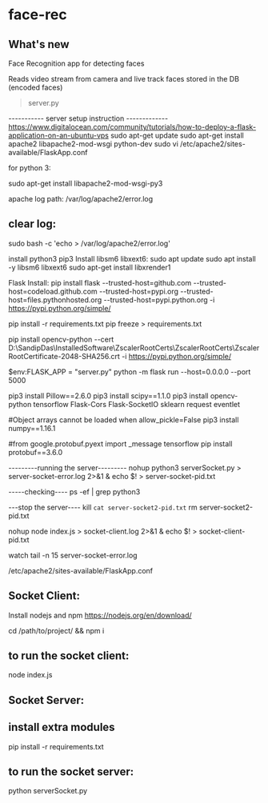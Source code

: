 # face-rec


## What's new
Face Recognition app for detecting faces 

Reads video stream from camera and live track faces stored in the DB (encoded faces)
>    server.py


----------- server setup instruction -------------
https://www.digitalocean.com/community/tutorials/how-to-deploy-a-flask-application-on-an-ubuntu-vps
sudo apt-get update
sudo apt-get install apache2 libapache2-mod-wsgi python-dev
sudo vi /etc/apache2/sites-available/FlaskApp.conf

for python 3:

sudo apt-get install libapache2-mod-wsgi-py3


apache log path:
/var/log/apache2/error.log

clear log:
----------
sudo bash -c 'echo > /var/log/apache2/error.log'

install python3 pip3
Install libsm6 libxext6:
    sudo apt update
    sudo apt install -y libsm6 libxext6
    sudo apt-get install libxrender1

Flask Install:
 pip install flask  --trusted-host=github.com   --trusted-host=codeload.github.com  --trusted-host=pypi.org --trusted-host=files.pythonhosted.org --trusted-host=pypi.python.org -i https://pypi.python.org/simple/

pip install -r requirements.txt
pip freeze > requirements.txt

pip install opencv-python --cert D:\SandipDas\InstalledSoftware\ZscalerRootCerts\ZscalerRootCerts\ZscalerRootCertificate-2048-SHA256.crt  -i https://pypi.python.org/simple/



$env:FLASK_APP = "server.py"
python -m flask run --host=0.0.0.0 --port 5000




pip3 install Pillow==2.6.0
pip3 install scipy==1.1.0
pip3 install opencv-python tensorflow Flask-Cors Flask-SocketIO sklearn request eventlet

#Object arrays cannot be loaded when allow_pickle=False
pip3 install numpy==1.16.1

#from google.protobuf.pyext import _message tensorflow
pip install protobuf==3.6.0

---------running the server---------
nohup python3 serverSocket.py > server-socket-error.log 2>&1 &
echo $! > server-socket-pid.txt

-----checking----
ps -ef | grep python3

---stop the server----
kill `cat server-socket2-pid.txt`
rm server-socket2-pid.txt


nohup node index.js > socket-client.log 2>&1 &
echo $! > socket-client-pid.txt

watch tail -n 15 server-socket-error.log

/etc/apache2/sites-available/FlaskApp.conf


Socket Client:
--------------

Install nodejs and npm 
    https://nodejs.org/en/download/


cd /path/to/project/ && npm i

to run the socket client:
------------------------
node index.js


Socket Server:
--------------

install extra modules
---------------------
pip install -r requirements.txt

to run the socket server:
------------------------
python serverSocket.py